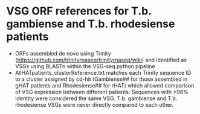 # VSG ORF references for T.b. gambiense and T.b. rhodesiense patients

* ORFs assembled de novo using Trinity (https://github.com/trinityrnaseq/trinityrnaseq/wiki) and identified as VSGs using BLASTn within the VSG-seq python pipeline
* AllHATpatients_clusterReference.txt matches each Trinity sequence ID to a cluster assigned by cd-hit (Gambiense## for those assembled in gHAT patients and Rhodesiense## for rHAT) which allowed comparison of VSG expression between different patients. Sequences with >98% identity were considered the same VSG. T.b. gambiense and T.b. rhodesiense VSGs were never directly compared to each other.
